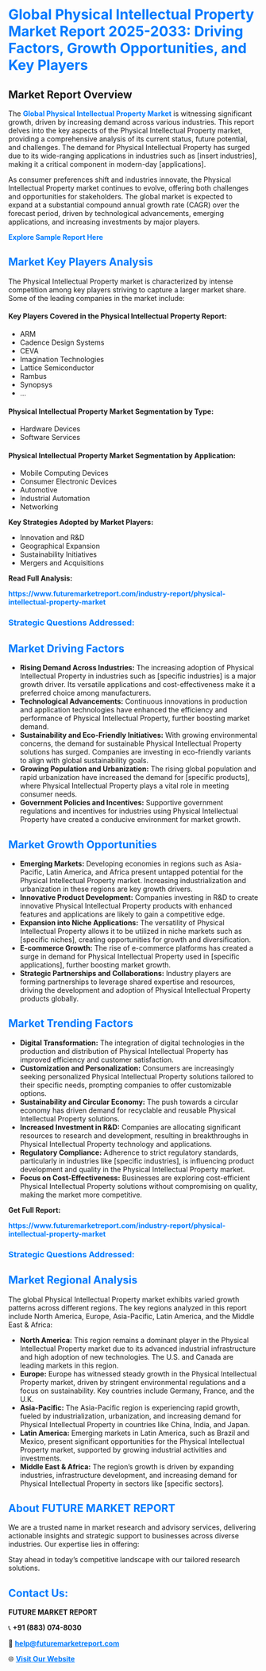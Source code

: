 <h1 style="color: #007BFF;">Global Physical Intellectual Property Market Report 2025-2033: Driving Factors, Growth Opportunities, and Key Players</h1>

<section id="overview">
<h2>Market Report Overview</h2>
<p>The <a href="https://www.futuremarketreport.com/industry-report/physical-intellectual-property-market" style="color: #007BFF; text-decoration: none;"><strong>Global Physical Intellectual Property Market</strong></a> is witnessing significant growth, driven by increasing demand across various industries. This report delves into the key aspects of the Physical Intellectual Property market, providing a comprehensive analysis of its current status, future potential, and challenges. The demand for Physical Intellectual Property has surged due to its wide-ranging applications in industries such as [insert industries], making it a critical component in modern-day [applications].</p>
<p>As consumer preferences shift and industries innovate, the Physical Intellectual Property market continues to evolve, offering both challenges and opportunities for stakeholders. The global market is expected to expand at a substantial compound annual growth rate (CAGR) over the forecast period, driven by technological advancements, emerging applications, and increasing investments by major players.</p>
</section>

<section id="overview">
<p><a href="https://www.futuremarketreport.com/request-sample/reportId=50956" style="color: #007BFF; text-decoration: none;"><strong>Explore Sample Report Here</strong></a></p>
</section>

<section id="key-players">
<h2 style="color: #007BFF;">Market Key Players Analysis</h2>
<p>The Physical Intellectual Property market is characterized by intense competition among key players striving to capture a larger market share. Some of the leading companies in the market include:</p>
<h4>Key Players Covered in the Physical Intellectual Property Report:</h4>
<ul><li>ARM</li><li>Cadence Design Systems</li><li>CEVA</li><li>Imagination Technologies</li><li>Lattice Semiconductor</li><li>Rambus</li><li>Synopsys</li><li>...</li></ul>
<h4>Physical Intellectual Property Market Segmentation by Type:</h4>
<ul><li>Hardware Devices</li><li>Software Services</li></ul>

<h4>Physical Intellectual Property Market Segmentation by Application:</h4>
<ul><li>Mobile Computing Devices</li><li>Consumer Electronic Devices</li><li>Automotive</li><li>Industrial Automation</li><li>Networking</li></ul>
<p><strong>Key Strategies Adopted by Market Players:</strong></p>
<ul>
<li>Innovation and R&D</li>
<li>Geographical Expansion</li>
<li>Sustainability Initiatives</li>
<li>Mergers and Acquisitions</li>
</ul>
</section>

<section>
<p><strong>Read Full Analysis: </strong></p><a href="https://www.futuremarketreport.com/industry-report/physical-intellectual-property-market" style="color: #007BFF; text-decoration: none;"><strong>https://www.futuremarketreport.com/industry-report/physical-intellectual-property-market</strong></a>
<h3 style="color: #007BFF;">Strategic Questions Addressed:</h3>
</section>

<section id="driving-factors">
<h2 style="color: #007BFF;">Market Driving Factors</h2>
<ul>
<li><strong>Rising Demand Across Industries:</strong> The increasing adoption of Physical Intellectual Property in industries such as [specific industries] is a major growth driver. Its versatile applications and cost-effectiveness make it a preferred choice among manufacturers.</li>
<li><strong>Technological Advancements:</strong> Continuous innovations in production and application technologies have enhanced the efficiency and performance of Physical Intellectual Property, further boosting market demand.</li>
<li><strong>Sustainability and Eco-Friendly Initiatives:</strong> With growing environmental concerns, the demand for sustainable Physical Intellectual Property solutions has surged. Companies are investing in eco-friendly variants to align with global sustainability goals.</li>
<li><strong>Growing Population and Urbanization:</strong> The rising global population and rapid urbanization have increased the demand for [specific products], where Physical Intellectual Property plays a vital role in meeting consumer needs.</li>
<li><strong>Government Policies and Incentives:</strong> Supportive government regulations and incentives for industries using Physical Intellectual Property have created a conducive environment for market growth.</li>
</ul>
</section>

<section id="growth-opportunities">
<h2 style="color: #007BFF;">Market Growth Opportunities</h2>
<ul>
<li><strong>Emerging Markets:</strong> Developing economies in regions such as Asia-Pacific, Latin America, and Africa present untapped potential for the Physical Intellectual Property market. Increasing industrialization and urbanization in these regions are key growth drivers.</li>
<li><strong>Innovative Product Development:</strong> Companies investing in R&D to create innovative Physical Intellectual Property products with enhanced features and applications are likely to gain a competitive edge.</li>
<li><strong>Expansion into Niche Applications:</strong> The versatility of Physical Intellectual Property allows it to be utilized in niche markets such as [specific niches], creating opportunities for growth and diversification.</li>
<li><strong>E-commerce Growth:</strong> The rise of e-commerce platforms has created a surge in demand for Physical Intellectual Property used in [specific applications], further boosting market growth.</li>
<li><strong>Strategic Partnerships and Collaborations:</strong> Industry players are forming partnerships to leverage shared expertise and resources, driving the development and adoption of Physical Intellectual Property products globally.</li>
</ul>
</section>

<section id="trending-factors">
<h2 style="color: #007BFF;">Market Trending Factors</h2>
<ul>
<li><strong>Digital Transformation:</strong> The integration of digital technologies in the production and distribution of Physical Intellectual Property has improved efficiency and customer satisfaction.</li>
<li><strong>Customization and Personalization:</strong> Consumers are increasingly seeking personalized Physical Intellectual Property solutions tailored to their specific needs, prompting companies to offer customizable options.</li>
<li><strong>Sustainability and Circular Economy:</strong> The push towards a circular economy has driven demand for recyclable and reusable Physical Intellectual Property solutions.</li>
<li><strong>Increased Investment in R&D:</strong> Companies are allocating significant resources to research and development, resulting in breakthroughs in Physical Intellectual Property technology and applications.</li>
<li><strong>Regulatory Compliance:</strong> Adherence to strict regulatory standards, particularly in industries like [specific industries], is influencing product development and quality in the Physical Intellectual Property market.</li>
<li><strong>Focus on Cost-Effectiveness:</strong> Businesses are exploring cost-efficient Physical Intellectual Property solutions without compromising on quality, making the market more competitive.</li>
</ul>
</section>

<section>
<p><strong>Get Full Report: </strong></p><a href="https://www.futuremarketreport.com/industry-report/physical-intellectual-property-market" style="color: #007BFF; text-decoration: none;"><strong>https://www.futuremarketreport.com/industry-report/physical-intellectual-property-market</strong></a>
<h3 style="color: #007BFF;">Strategic Questions Addressed:</h3>
</section>


<section id="regional-analysis">
<h2 style="color: #007BFF;">Market Regional Analysis</h2>
<p>The global Physical Intellectual Property market exhibits varied growth patterns across different regions. The key regions analyzed in this report include North America, Europe, Asia-Pacific, Latin America, and the Middle East & Africa:</p>
<ul>
<li><strong>North America:</strong> This region remains a dominant player in the Physical Intellectual Property market due to its advanced industrial infrastructure and high adoption of new technologies. The U.S. and Canada are leading markets in this region.</li>
<li><strong>Europe:</strong> Europe has witnessed steady growth in the Physical Intellectual Property market, driven by stringent environmental regulations and a focus on sustainability. Key countries include Germany, France, and the U.K.</li>
<li><strong>Asia-Pacific:</strong> The Asia-Pacific region is experiencing rapid growth, fueled by industrialization, urbanization, and increasing demand for Physical Intellectual Property in countries like China, India, and Japan.</li>
<li><strong>Latin America:</strong> Emerging markets in Latin America, such as Brazil and Mexico, present significant opportunities for the Physical Intellectual Property market, supported by growing industrial activities and investments.</li>
<li><strong>Middle East & Africa:</strong> The region’s growth is driven by expanding industries, infrastructure development, and increasing demand for Physical Intellectual Property in sectors like [specific sectors].</li>
</ul>
</section>

<footer>
<h2 style="color: #007BFF;">About FUTURE MARKET REPORT</h2>
<p>We are a trusted name in market research and advisory services, delivering actionable insights and strategic support to businesses across diverse industries. Our expertise lies in offering:</p>

<p>Stay ahead in today’s competitive landscape with our tailored research solutions.</p>

<h2 style="color: #007BFF;">Contact Us:</h2>
<p><strong>FUTURE MARKET REPORT</strong></p>
<p>📞 <strong>+91 (883) 074-8030</strong></p>
<p>📧 <strong><a href="mailto:help@futuremarketreport.com" style="color: #007BFF;">help@futuremarketreport.com</a></strong></p>
<p>🌐 <strong><a href="https://www.futuremarketreport.com/" style="color: #007BFF;">Visit Our Website</a></strong></p>
</footer>
